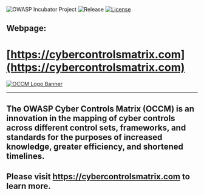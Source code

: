 ![OWASP Incubator Project](https://owasp.org/www-project-cyber-controls-matrix/assets/images/OWASP-Incubator_Project-blue.svg)
![Release](https://owasp.org/www-project-cyber-controls-matrix/assets/images/release-tbd-blue.svg)
[![License](https://owasp.org/www-project-cyber-controls-matrix/assets/images/license-CC--BY_4.0-blue.svg)](https://creativecommons.org/licenses/by/4.0/)

## Webpage:
# [https://cybercontrolsmatrix.com](https://cybercontrolsmatrix.com)

[![OCCM Logo Banner](https://owasp.org/www-project-cyber-controls-matrix/assets/images/OCCM-logo-1000x348-wht.png)](https://cybercontrolsmatrix.com)

***

## The OWASP Cyber Controls Matrix (OCCM) is an innovation in the mapping of cyber controls across different control sets, frameworks, and standards for the purposes of increased knowledge, greater efficiency, and shortened timelines.

## Please visit https://cybercontrolsmatrix.com to learn more.
